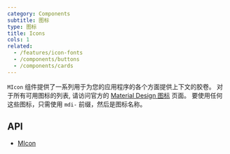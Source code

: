 ```yaml
---
category: Components
subtitle: 图标
type: 图标
title: Icons
cols: 1
related:
  - /features/icon-fonts
  - /components/buttons
  - /components/cards
---
```


`MIcon` 组件提供了一系列用于为您的应用程序的各个方面提供上下文的胶卷。 对于所有可用图标的列表, 请访问官方的 [Material Design 图标](https://materialdesignicons.com/) 页面。
要使用任何这些图标，只需使用 `mdi-` 前缀，然后是图标名称。

## API

- [MIcon](/api/MIcon)
